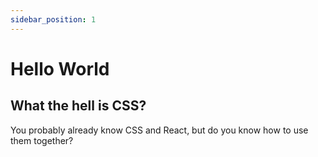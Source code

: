 ```yaml
---
sidebar_position: 1
---
```


# Hello World

## What the hell is CSS?

You probably already know CSS and React, but do you know how to use them together?

